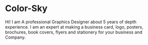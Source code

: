 # Color-Sky
Hi! I am A professional Graphics Designer about 5 years of depth experience. I am an expert at making a business card, logo, posters, brochures, book covers, flyers and stationery for your business and Company. 
